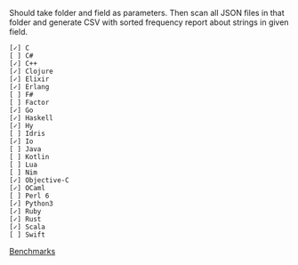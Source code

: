 Should take folder and field as parameters. Then scan all JSON files in that folder and generate CSV with sorted frequency report about strings in given field.

	[✓] C
	[ ] C#
	[✓] C++
	[✓] Clojure
	[✓] Elixir
	[✓] Erlang
	[ ] F#
	[ ] Factor
	[✓] Go
	[✓] Haskell
	[✓] Hy
	[ ] Idris
	[✓] Io
	[ ] Java
	[ ] Kotlin
	[ ] Lua
	[ ] Nim
	[✓] Objective-C
	[✓] OCaml
	[ ] Perl 6
	[✓] Python3
	[✓] Ruby
	[✓] Rust
	[✓] Scala
	[ ] Swift


[Benchmarks](https://docs.google.com/spreadsheets/d/1T3FIeAyycixbejNb94Cz4faSLg8OsMcVCWD5rFDej7I/edit?usp=sharingx)
